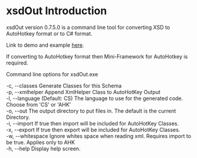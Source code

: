 # xsdOut Introduction

xsdOut version 0.7.5.0 is a command line tool for converting XSD to AutoHotkey format or to C# format.

Link to demo and example [here](https://amourspirit.github.io/XSD-to-AutoHotkey-or-CS/).

If converting to AutoHotkey format then Mini-Framework for AutoHotkey is required.

Command line options for xsdOut.exe  

 -c, --classes       Generate Classes for this Schema  
 -p, --xmlhelper     Append XmlHelper Class to AutoHotKey Output  
 -l, --language      (Default: CS) The language to use for the generated code. Choose from 'CS' or 'AHK'  
 -o, --out           The output directory to put files in. The default is the current Directory.  
 -i, --import        If true then import will be included for AutoHotKey Classes.  
 -x, --export        If true then export will be included for AutoHotKey Classes.  
 -w, --whitespace    Ignore whites space when reading xml. Requires import to be true. Applies only to AHK  
 -h, --help          Display help screen.  